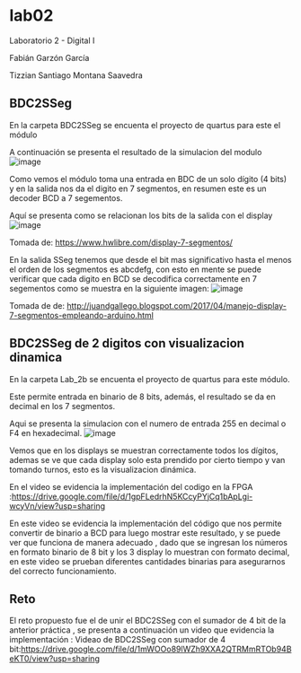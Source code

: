 # lab02
Laboratorio 2 - Digital I

Fabián Garzón García

Tizzian Santiago Montana Saavedra

## BDC2SSeg

En la carpeta BDC2SSeg se encuenta el proyecto de quartus para este el módulo

A continuación se presenta el resultado de la simulacion del modulo
![image](https://user-images.githubusercontent.com/80001669/115319290-0c883300-a145-11eb-8490-6006f72f0f35.png)

Como vemos el módulo toma una entrada en BDC de un solo dígito (4 bits) y en la salida nos da el digito en 7 segmentos, en resumen este es un decoder BCD a 7 segementos.

Aquí se presenta como se relacionan los bits de la salida con el display
![image](https://user-images.githubusercontent.com/80001669/115320137-e19ede80-a146-11eb-8047-0ca35079db35.png)

Tomada de: https://www.hwlibre.com/display-7-segmentos/

En la salida SSeg tenemos que desde el bit mas significativo hasta el menos el orden de los segmentos es abcdefg, con esto en mente se puede verificar que cada digito en BCD se decodifica correctamente en 7 segementos como se muestra en la siguiente imagen:
![image](https://user-images.githubusercontent.com/80001669/115320469-92a57900-a147-11eb-9461-8d7504c45565.png)

Tomada de de: http://juandgallego.blogspot.com/2017/04/manejo-display-7-segmentos-empleando-arduino.html


## BDC2SSeg de 2 digitos con visualizacion dinamica

En la carpeta Lab_2b se encuenta el proyecto de quartus para este módulo.

Este permite entrada en binario de 8 bits, además, el resultado se da en decimal en los 7 segmentos.

Aqui se presenta la simulacion con el numero de entrada 255 en decimal o F4 en hexadecimal.
![image](https://user-images.githubusercontent.com/80001669/115978104-ef87a180-a542-11eb-994c-ebcd94075288.png)

Vemos que en los displays se muestran correctamente todos los dígitos, ademas se ve que cada display solo esta prendido por cierto tiempo y van tomando turnos, esto es la visualizacion dinámica. 

En el  video se evidencia la implementación del codigo en la FPGA :https://drive.google.com/file/d/1gpFLedrhN5KCcyPYjCq1bApLgi-wcyVn/view?usp=sharing


En este video se evidencia la implementación del código que nos permite convertir de binario a BCD  para luego mostrar este resultado, y se puede ver que funciona de manera adecuado , dado que se ingresan los números en formato binario de 8 bit y los 3 display lo muestran con formato decimal, en este video se prueban diferentes cantidades binarias para asegurarnos del correcto funcionamiento.

## Reto
El reto propuesto fue el de unir el BDC2SSeg con el sumador de 4 bit de la anterior práctica , se presenta a continuación un video que evidencia la implementación  :
Videao de BDC2SSeg con sumador de 4 bit:https://drive.google.com/file/d/1mWOOo89lWZh9XXA2QTRMmRTOb94BeKT0/view?usp=sharing


